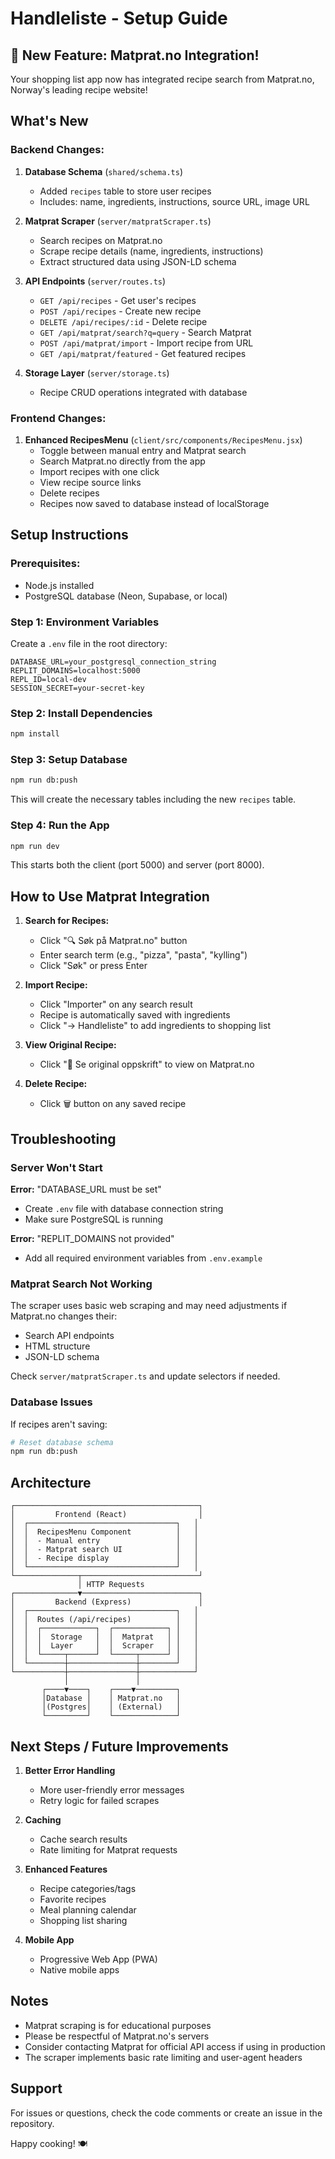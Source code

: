 # Handleliste - Setup Guide

## 🎉 New Feature: Matprat.no Integration!

Your shopping list app now has integrated recipe search from Matprat.no, Norway's leading recipe website!

## What's New

### Backend Changes:
1. **Database Schema** (`shared/schema.ts`)
   - Added `recipes` table to store user recipes
   - Includes: name, ingredients, instructions, source URL, image URL

2. **Matprat Scraper** (`server/matpratScraper.ts`)
   - Search recipes on Matprat.no
   - Scrape recipe details (name, ingredients, instructions)
   - Extract structured data using JSON-LD schema

3. **API Endpoints** (`server/routes.ts`)
   - `GET /api/recipes` - Get user's recipes
   - `POST /api/recipes` - Create new recipe
   - `DELETE /api/recipes/:id` - Delete recipe
   - `GET /api/matprat/search?q=query` - Search Matprat
   - `POST /api/matprat/import` - Import recipe from URL
   - `GET /api/matprat/featured` - Get featured recipes

4. **Storage Layer** (`server/storage.ts`)
   - Recipe CRUD operations integrated with database

### Frontend Changes:
1. **Enhanced RecipesMenu** (`client/src/components/RecipesMenu.jsx`)
   - Toggle between manual entry and Matprat search
   - Search Matprat.no directly from the app
   - Import recipes with one click
   - View recipe source links
   - Delete recipes
   - Recipes now saved to database instead of localStorage

## Setup Instructions

### Prerequisites:
- Node.js installed
- PostgreSQL database (Neon, Supabase, or local)

### Step 1: Environment Variables
Create a `.env` file in the root directory:

```env
DATABASE_URL=your_postgresql_connection_string
REPLIT_DOMAINS=localhost:5000
REPL_ID=local-dev
SESSION_SECRET=your-secret-key
```

### Step 2: Install Dependencies
```bash
npm install
```

### Step 3: Setup Database
```bash
npm run db:push
```

This will create the necessary tables including the new `recipes` table.

### Step 4: Run the App
```bash
npm run dev
```

This starts both the client (port 5000) and server (port 8000).

## How to Use Matprat Integration

1. **Search for Recipes:**
   - Click "🔍 Søk på Matprat.no" button
   - Enter search term (e.g., "pizza", "pasta", "kylling")
   - Click "Søk" or press Enter

2. **Import Recipe:**
   - Click "Importer" on any search result
   - Recipe is automatically saved with ingredients
   - Click "→ Handleliste" to add ingredients to shopping list

3. **View Original Recipe:**
   - Click "📖 Se original oppskrift" to view on Matprat.no

4. **Delete Recipe:**
   - Click 🗑️ button on any saved recipe

## Troubleshooting

### Server Won't Start
**Error:** "DATABASE_URL must be set"
- Create `.env` file with database connection string
- Make sure PostgreSQL is running

**Error:** "REPLIT_DOMAINS not provided"
- Add all required environment variables from `.env.example`

### Matprat Search Not Working
The scraper uses basic web scraping and may need adjustments if Matprat.no changes their:
- Search API endpoints
- HTML structure
- JSON-LD schema

Check `server/matpratScraper.ts` and update selectors if needed.

### Database Issues
If recipes aren't saving:
```bash
# Reset database schema
npm run db:push
```

## Architecture

```
┌─────────────────────────────────────────┐
│         Frontend (React)                │
│  ┌─────────────────────────────────┐   │
│  │  RecipesMenu Component          │   │
│  │  - Manual entry                 │   │
│  │  - Matprat search UI            │   │
│  │  - Recipe display               │   │
│  └─────────────────────────────────┘   │
└──────────────┬──────────────────────────┘
               │ HTTP Requests
┌──────────────▼──────────────────────────┐
│         Backend (Express)               │
│  ┌─────────────────────────────────┐   │
│  │  Routes (/api/recipes)          │   │
│  │  ┌────────────┐  ┌────────────┐ │   │
│  │  │  Storage   │  │  Matprat   │ │   │
│  │  │  Layer     │  │  Scraper   │ │   │
│  │  └─────┬──────┘  └─────┬──────┘ │   │
│  └────────┼───────────────┼────────┘   │
└───────────┼───────────────┼────────────┘
            │               │
       ┌────▼────┐    ┌────▼─────────┐
       │Database │    │ Matprat.no   │
       │(Postgres│    │ (External)   │
       └─────────┘    └──────────────┘
```

## Next Steps / Future Improvements

1. **Better Error Handling**
   - More user-friendly error messages
   - Retry logic for failed scrapes

2. **Caching**
   - Cache search results
   - Rate limiting for Matprat requests

3. **Enhanced Features**
   - Recipe categories/tags
   - Favorite recipes
   - Meal planning calendar
   - Shopping list sharing

4. **Mobile App**
   - Progressive Web App (PWA)
   - Native mobile apps

## Notes

- Matprat scraping is for educational purposes
- Please be respectful of Matprat.no's servers
- Consider contacting Matprat for official API access if using in production
- The scraper implements basic rate limiting and user-agent headers

## Support

For issues or questions, check the code comments or create an issue in the repository.

Happy cooking! 🍽️

